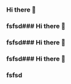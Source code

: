 ### Hi there 👋

### fsfsd### Hi there 👋

### fsfsd### Hi there 👋

### fsfsd### Hi there 👋

### fsfsd